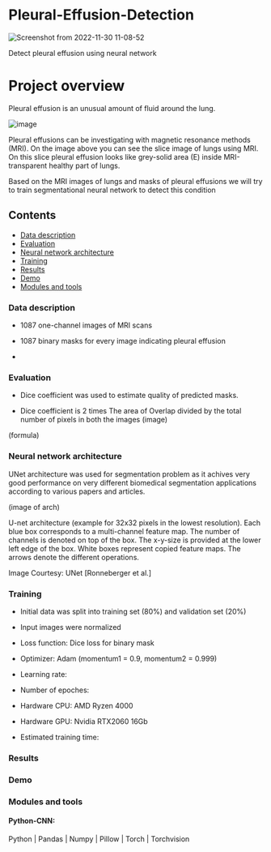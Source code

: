# Pleural-Effusion-Detection

![Screenshot from 2022-11-30 11-08-52](https://user-images.githubusercontent.com/35038779/204744843-8a9d4867-5f3a-4078-a6e7-9d36d3c586e3.png)

Detect pleural effusion using neural network 

# Project overview

Pleural effusion is an unusual amount of fluid around the lung. 

![image](https://user-images.githubusercontent.com/35038779/204744882-ae481140-068b-4892-9579-4bb26178ed99.png)

Pleural effusions can be investigating with magnetic resonance methods (MRI). On the image above you can see the slice image of lungs using MRI. On this slice pleural effusion looks like grey-solid area (E) inside MRI-transparent healthy part of lungs.  

Based on the MRI images of lungs and masks of pleural effusions we will try to train segmentational neural network to detect this condition 

## Contents
  - [Data description](#data-description)
  - [Evaluation](#evaluation)
  - [Neural network architecture](#neural-network-architecture)
  - [Training](#training)
  - [Results](#results)
  - [Demo](#demo)
  - [Modules and tools](#modules-and-tools)

### Data description
- 1087 one-channel images of MRI scans
- 1087 binary masks for every image indicating pleural effusion  

- 

### Evaluation
- Dice coefficient was used to estimate quality of predicted masks.

- Dice coefficient is 2 times The area of Overlap divided by the total number of pixels in both the images
(image)

(formula)

### Neural network architecture

UNet architecture was used for segmentation problem as it achives very good performance on very different biomedical segmentation applications according to various papers and articles.

(image of arch)

U-net architecture (example for 32x32 pixels in the lowest resolution). Each blue
box corresponds to a multi-channel feature map. The number of channels is denoted
on top of the box. The x-y-size is provided at the lower left edge of the box. White
boxes represent copied feature maps. The arrows denote the different operations.

Image Courtesy: UNet [Ronneberger et al.]


### Training

- Initial data was split into training set (80%) and validation set (20%)
- Input images were normalized

- Loss function: Dice loss for binary mask
- Optimizer: Adam (momentum1 = 0.9, momentum2 = 0.999)
- Learning rate: 
- Number of epoches:

- Hardware CPU: AMD Ryzen 4000
- Hardware GPU: Nvidia RTX2060 16Gb
- Estimated training time: 

### Results


### Demo


### Modules and tools

#### Python-CNN:
Python | Pandas | Numpy | Pillow | Torch | Torchvision
